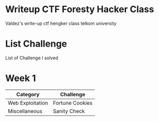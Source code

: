 # Writeup CTF Foresty Hacker Class
Valdez's write-up ctf hengker class telkom university 
# List Challenge
List of Challenge I solved
# Week 1
| Category | Challenge |
| -------- | --------- |
| Web Exploitation | Fortune Cookies |
| Miscellaneous | Sanity Check |
